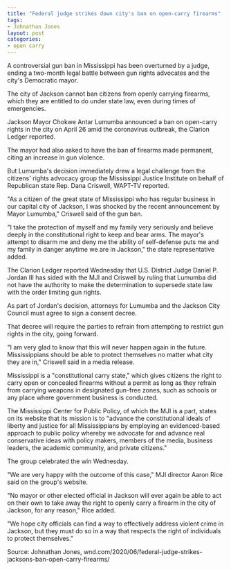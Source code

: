 ```yaml
---
title: "Federal judge strikes down city's ban on open-carry firearms"
tags:
- Johnathan Jones
layout: post
categories:
- open carry
---
```


A controversial gun ban in Mississippi has been overturned by a judge, ending a two-month legal battle between gun rights advocates and the city's Democratic mayor.

The city of Jackson cannot ban citizens from openly carrying firearms, which they are entitled to do under state law, even during times of emergencies.

Jackson Mayor Chokwe Antar Lumumba announced a ban on open-carry rights in the city on April 26 amid the coronavirus outbreak, the Clarion Ledger reported.

The mayor had also asked to have the ban of firearms made permanent, citing an increase in gun violence.

But Lumumba's decision immediately drew a legal challenge from the citizens' rights advocacy group the Mississippi Justice Institute on behalf of Republican state Rep. Dana Criswell, WAPT-TV reported.

"As a citizen of the great state of Mississippi who has regular business in our capital city of Jackson, I was shocked by the recent announcement by Mayor Lumumba," Criswell said of the gun ban.

"I take the protection of myself and my family very seriously and believe deeply in the constitutional right to keep and bear arms. The mayor's attempt to disarm me and deny me the ability of self-defense puts me and my family in danger anytime we are in Jackson," the state representative added.

The Clarion Ledger reported Wednesday that U.S. District Judge Daniel P. Jordan III has sided with the MJI and Criswell by ruling that Lumumba did not have the authority to make the determination to supersede state law with the order limiting gun rights.

As part of Jordan's decision, attorneys for Lumumba and the Jackson City Council must agree to sign a consent decree.

That decree will require the parties to refrain from attempting to restrict gun rights in the city, going forward.

"I am very glad to know that this will never happen again in the future. Mississippians should be able to protect themselves no matter what city they are in," Criswell said in a media release.

Mississippi is a "constitutional carry state," which gives citizens the right to carry open or concealed firearms without a permit as long as they refrain from carrying weapons in designated gun-free zones, such as schools or any place where government business is conducted.

The Mississippi Center for Public Policy, of which the MJI is a part, states on its website that its mission is to "advance the constitutional ideals of liberty and justice for all Mississippians by employing an evidenced-based approach to public policy whereby we advocate for and advance real conservative ideas with policy makers, members of the media, business leaders, the academic community, and private citizens."

The group celebrated the win Wednesday.

"We are very happy with the outcome of this case," MJI director Aaron Rice said on the group's website.

"No mayor or other elected official in Jackson will ever again be able to act on their own to take away the right to openly carry a firearm in the city of Jackson, for any reason," Rice added.

"We hope city officials can find a way to effectively address violent crime in Jackson, but they must do so in a way that respects the right of individuals to protect themselves."

Source: Johnathan Jones, wnd.com/2020/06/federal-judge-strikes-jacksons-ban-open-carry-firearms/
